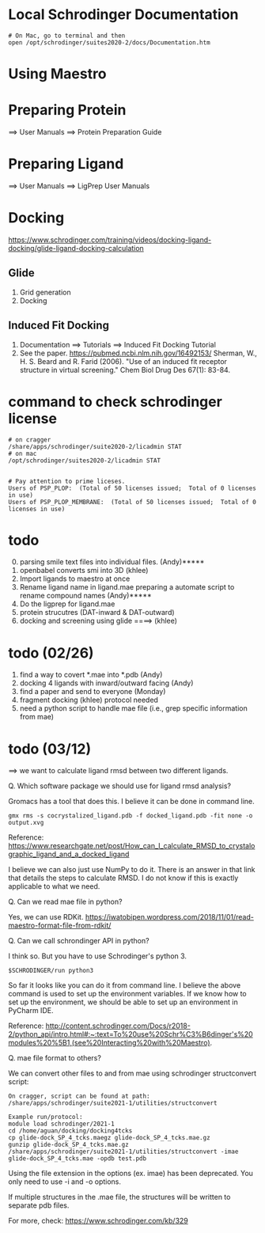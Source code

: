 #  Local Schrodinger Documentation

    # On Mac, go to terminal and then
    open /opt/schrodinger/suites2020-2/docs/Documentation.htm

# Using Maestro


# Preparing Protein 
==> User Manuals ==> Protein Preparation Guide

# Preparing Ligand
==> User Manuals ==> LigPrep User Manuals

# Docking
https://www.schrodinger.com/training/videos/docking-ligand-docking/glide-ligand-docking-calculation

## Glide
1. Grid generation
2. Docking

## Induced Fit Docking
1. Documentation ==>  Tutorials ==>  Induced Fit Docking Tutorial
2. See the paper. https://pubmed.ncbi.nlm.nih.gov/16492153/
   Sherman, W., H. S. Beard and R. Farid (2006). "Use of an induced fit receptor structure in virtual screening." Chem Biol Drug Des 67(1): 83-84.


# command to check schrodinger license

    # on cragger
    /share/apps/schrodinger/suite2020-2/licadmin STAT
    # on mac
    /opt/schrodinger/suites2020-2/licadmin STAT


    # Pay attention to prime liceses.
    Users of PSP_PLOP:  (Total of 50 licenses issued;  Total of 0 licenses in use)
    Users of PSP_PLOP_MEMBRANE:  (Total of 50 licenses issued;  Total of 0 licenses in use)




# todo
0. parsing smile text files into individual files. (Andy)*****
1. openbabel converts smi into 3D (khlee)
2. Import ligands to maestro at once
3. Rename ligand name in ligand.mae 
   preparing a automate script to rename compound names (Andy)*****
4. Do the ligprep for ligand.mae
5. protein strucutres (DAT-inward & DAT-outward)
6. docking and screening using glide ====> (khlee)

# todo (02/26)
1. find a way to covert *.mae into *.pdb (Andy)
2. docking 4 ligands with inward/outward facing (Andy)
3. find a paper and send to everyone (Monday)
4. fragment docking (khlee) protocol needed 
5. need a python script to handle mae file (i.e., grep specific information from mae)

# todo (03/12)
==> we want to calculate ligand rmsd between two different ligands. 

Q. Which software package we should use for ligand rmsd analysis?

Gromacs has a tool that does this. I believe it can be done in command line.

    gmx rms -s cocrystalized_ligand.pdb -f docked_ligand.pdb -fit none -o output.xvg

Reference: https://www.researchgate.net/post/How_can_I_calculate_RMSD_to_crystalographic_ligand_and_a_docked_ligand

I believe we can also just use NumPy to do it.
There is an answer in that link that details the steps to calculate RMSD.
I do not know if this is exactly applicable to what we need.

Q. Can we read mae file in python?

Yes, we can use RDKit.
https://iwatobipen.wordpress.com/2018/11/01/read-maestro-format-file-from-rdkit/

Q. Can we call schrondinger API in python?

I think so. But you have to use Schrodinger's python 3.

    $SCHRODINGER/run python3

So far it looks like you can do it from command line. I believe the above command is used to set up the environment variables.
If we know how to set up the environment, we should be able to set up an environment in PyCharm IDE.

Reference: http://content.schrodinger.com/Docs/r2018-2/python_api/intro.html#:~:text=To%20use%20Schr%C3%B6dinger's%20modules%20%5B1,(see%20Interacting%20with%20Maestro).

Q. mae file format to others?

We can convert other files to and from mae using schrodinger structconvert script:
    
    On cragger, script can be found at path:
    /share/apps/schrodinger/suite2021-1/utilities/structconvert
    
    Example run/protocol:
    module load schrodinger/2021-1
    cd /home/aguan/docking/docking4tcks
    cp glide-dock_SP_4_tcks.maegz glide-dock_SP_4_tcks.mae.gz
    gunzip glide-dock_SP_4_tcks.mae.gz
    /share/apps/schrodinger/suite2021-1/utilities/structconvert -imae glide-dock_SP_4_tcks.mae -opdb test.pdb

Using the file extension in the options (ex. imae) has been deprecated.
You only need to use -i and -o options.

If multiple structures in the .mae file, the structures will be written to separate pdb files.

For more, check:
https://www.schrodinger.com/kb/329
